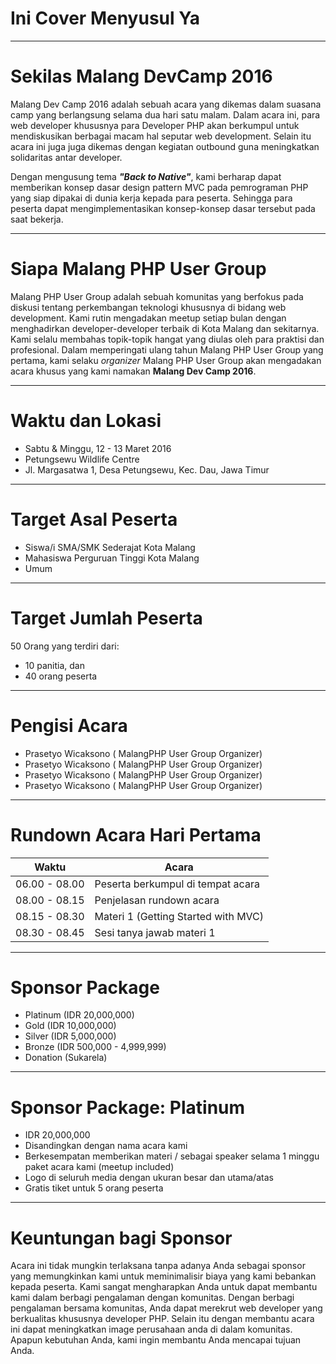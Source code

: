 
# Ini Cover Menyusul Ya

- - -

# Sekilas Malang DevCamp 2016

Malang Dev Camp 2016 adalah sebuah acara yang dikemas dalam suasana camp yang berlangsung selama dua hari satu malam. Dalam acara ini, para web developer khususnya para Developer PHP akan berkumpul untuk mendiskusikan berbagai macam hal seputar web development. Selain itu acara ini juga juga dikemas dengan kegiatan outbound guna meningkatkan solidaritas antar developer.

Dengan mengusung tema ***"Back to Native"***, kami berharap dapat memberikan konsep dasar design pattern MVC pada pemrograman PHP yang siap dipakai di dunia kerja kepada para peserta. Sehingga para peserta dapat mengimplementasikan konsep-konsep dasar tersebut pada saat bekerja.

- - - 

# Siapa Malang PHP User Group

Malang PHP User Group adalah sebuah komunitas yang berfokus pada diskusi tentang perkembangan teknologi khususnya di bidang web development. Kami rutin mengadakan meetup setiap bulan dengan menghadirkan developer-developer terbaik di Kota Malang dan sekitarnya. Kami selalu membahas topik-topik hangat yang diulas oleh para praktisi dan profesional. Dalam memperingati ulang tahun Malang PHP User Group yang pertama, kami selaku *organizer* Malang PHP User Group akan mengadakan acara khusus yang kami namakan __Malang Dev Camp 2016__.

- - -

# Waktu dan Lokasi

* Sabtu & Minggu, 12 - 13 Maret 2016
* Petungsewu Wildlife Centre
* Jl. Margasatwa 1, Desa Petungsewu, Kec. Dau, Jawa Timur

- - - 

# Target Asal Peserta

* Siswa/i SMA/SMK Sederajat Kota Malang
* Mahasiswa Perguruan Tinggi Kota Malang
* Umum

- - - 

# Target Jumlah Peserta

50 Orang yang terdiri dari:

* 10 panitia, dan 
* 40 orang peserta

- - -

# Pengisi Acara

* Prasetyo Wicaksono ( MalangPHP User Group Organizer)
* Prasetyo Wicaksono ( MalangPHP User Group Organizer)
* Prasetyo Wicaksono ( MalangPHP User Group Organizer)
* Prasetyo Wicaksono ( MalangPHP User Group Organizer)

- - - 

# Rundown Acara Hari Pertama

| Waktu         | Acara                                 |
| ------------- | ------------------------------------- |
| 06.00 - 08.00 | Peserta berkumpul di tempat acara     |
| 08.00 - 08.15 | Penjelasan rundown acara              |
| 08.15 - 08.30 | Materi 1 (Getting Started with MVC)   |
| 08.30 - 08.45 | Sesi tanya jawab materi 1             |

- - -

# Sponsor Package

* Platinum (IDR 20,000,000)
* Gold (IDR 10,000,000)
* Silver (IDR 5,000,000)
* Bronze (IDR 500,000 - 4,999,999)
* Donation (Sukarela)

- - -

# Sponsor Package: Platinum

* IDR 20,000,000
* Disandingkan dengan nama acara kami
* Berkesempatan memberikan materi / sebagai speaker selama 1 minggu paket acara kami (meetup included)
* Logo di seluruh media dengan ukuran besar dan utama/atas
* Gratis tiket untuk 5 orang peserta

- - -

# Keuntungan bagi Sponsor

Acara ini tidak mungkin terlaksana tanpa adanya Anda sebagai sponsor yang memungkinkan kami untuk meminimalisir biaya yang kami bebankan kepada peserta. Kami sangat mengharapkan Anda untuk dapat membantu kami dalam berbagi pengalaman dengan komunitas.  Dengan berbagi pengalaman bersama komunitas, Anda dapat merekrut web developer yang berkualitas khususnya developer PHP. Selain itu dengan membantu acara ini dapat meningkatkan image perusahaan anda di dalam komunitas. Apapun kebutuhan Anda, kami ingin membantu Anda mencapai tujuan Anda.





